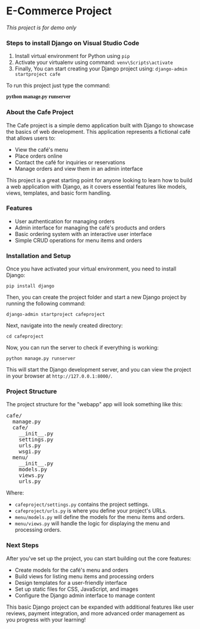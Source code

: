 <h1>E-Commerce Project</h1>
<i>This project is for demo only</i>

<h3>Steps to install Django on Visual Studio Code</h3>

<ol>
  <li>Install virtual environment for Python using <code>pip</code> </li>
  <li>Activate your virtualenv using command: <code>venv\Scripts\activate</code></li>
  <li>Finally, You can start creating your Django project using: <code>django-admin startproject cafe</code></li>
</ol>

<p>To run this project just type the command:</p>
<strong style="font-family: 'Times New Roman';">python manage.py runserver</strong>

<h3>About the Cafe Project</h3>

<p>The Cafe project is a simple demo application built with Django to showcase the basics of web development. This application represents a fictional café that allows users to:</p>

<ul>
  <li>View the café's menu</li>
  <li>Place orders online</li>
  <li>Contact the café for inquiries or reservations</li>
  <li>Manage orders and view them in an admin interface</li>
</ul>

<p>This project is a great starting point for anyone looking to learn how to build a web application with Django, as it covers essential features like models, views, templates, and basic form handling.</p>

<h3>Features</h3>

<ul>
  <li>User authentication for managing orders</li>
  <li>Admin interface for managing the café's products and orders</li>
  <li>Basic ordering system with an interactive user interface</li>
  <li>Simple CRUD operations for menu items and orders</li>
</ul>

<h3>Installation and Setup</h3>

<p>Once you have activated your virtual environment, you need to install Django:</p>

<pre><code>pip install django</code></pre>

<p>Then, you can create the project folder and start a new Django project by running the following command:</p>

<pre><code>django-admin startproject cafeproject</code></pre>

<p>Next, navigate into the newly created directory:</p>

<pre><code>cd cafeproject</code></pre>

<p>Now, you can run the server to check if everything is working:</p>

<pre><code>python manage.py runserver</code></pre>

<p>This will start the Django development server, and you can view the project in your browser at <code>http://127.0.0.1:8000/</code>.</p>

<h3>Project Structure</h3>

The project structure for the "webapp" app will look something like this:

<pre>
cafe/
  manage.py
  cafe/
    __init__.py
    settings.py
    urls.py
    wsgi.py
  menu/
    __init__.py
    models.py
    views.py
    urls.py
</pre>

<p>Where:</p>
<ul>
  <li><code>cafeproject/settings.py</code> contains the project settings.</li>
  <li><code>cafeproject/urls.py</code> is where you define your project's URLs.</li>
  <li><code>menu/models.py</code> will define the models for the menu items and orders.</li>
  <li><code>menu/views.py</code> will handle the logic for displaying the menu and processing orders.</li>
</ul>

<h3>Next Steps</h3>
<p>After you've set up the project, you can start building out the core features:</p>

<ul>
  <li>Create models for the café's menu and orders</li>
  <li>Build views for listing menu items and processing orders</li>
  <li>Design templates for a user-friendly interface</li>
  <li>Set up static files for CSS, JavaScript, and images</li>
  <li>Configure the Django admin interface to manage content</li>
</ul>

<p>This basic Django project can be expanded with additional features like user reviews, payment integration, and more advanced order management as you progress with your learning!</p>
